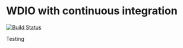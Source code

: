 # WDIO with continuous integration
[![Build Status](https://travis-ci.com/alexkaufman06/wdio.svg?branch=master)](https://travis-ci.com/alexkaufman06/wdio)

Testing
